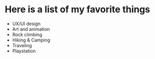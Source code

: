 # Here is a list of my favorite things
- UX/UI design
- Art and animation
- Rock climbing
- Hiking & Camping
- Traveling
- Playstation
